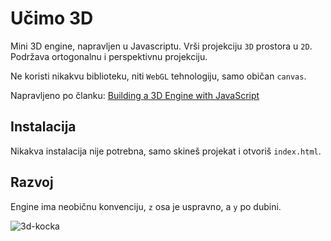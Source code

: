 # Učimo 3D

Mini 3D engine, napravljen u Javascriptu. Vrši projekciju `3D` prostora u `2D`. Podržava ortogonalnu i perspektivnu projekciju.

Ne koristi nikakvu biblioteku, niti `WebGL` tehnologiju, samo običan `canvas`.

Napravljeno po članku: [Building a 3D Engine with JavaScript](https://www.sitepoint.com/building-3d-engine-javascript/)

## Instalacija

Nikakva instalacija nije potrebna, samo skineš projekat i otvoriš `index.html`.

## Razvoj

Engine ima neobičnu konvenciju, `z` osa je uspravno, a `y` po dubini.


![3d-kocka](https://dab1nmslvvntp.cloudfront.net/wp-content/uploads/2016/02/1454758168cube.png)
